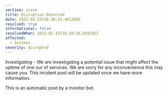 ```yaml
---
section: issue
title: Disruption Detected
date: 2022-02-15T16:38:23.461289Z
resolved: true
informational: false
resolvedWhen: 2022-02-15T16:39:33.859192Z
affected:
  - Snikket
severity: disrupted
---
```

*Investigating* - We are investigating a potential issue that might affect the uptime of one our of services. We are sorry for any inconvenience this may cause you. This incident post will be updated once we have more information.

This is an automatic post by a monitor bot.
        